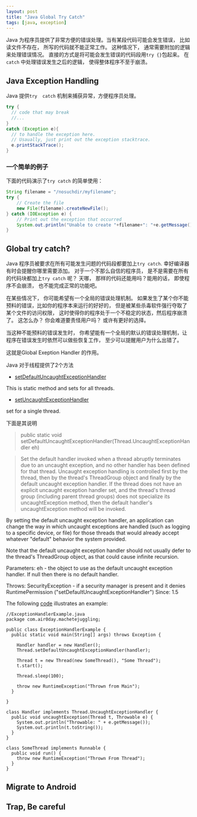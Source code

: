 ```yaml
---
layout: post
title: "Java Global Try Catch"
tags: [java, exception]
---
```


Java 为程序员提供了非常方便的错误处理。当有某段代码可能会发生错误， 比如读文件不存在， 所写的代码就不能正常工作。 这种情况下， 通常需要附加的逻辑来处理错误情况。 直接的方式是将可能会发生错误的代码段用`try {}`包起来。 在`catch` 中处理错误发生之后的逻辑， 使得整体程序不至于崩溃。 

## Java Exception Handling
Java 提供`try  catch` 机制来捕获异常，方便程序员处理。
```java
try {
  // code that may break
  //...
}
catch (Exception e){
  // to handle the exception here. 
  // Usaually, just print out the exception stacktrace. 
  e.printStackTrace();
}
```

### 一个简单的例子

下面的代码演示了`try catch` 的简单使用：

```java
String filename = "/nosuchdir/myfilename";
try {
    // Create the file
    new File(filename).createNewFile();
} catch (IOException e) {
    // Print out the exception that occurred
    System.out.println("Unable to create "+filename+": "+e.getMessage());
}
```

## Global try catch? 
Java 程序员被要求在所有可能发生问题的代码段都要加上`try catch`. 幸好编译器有时会提醒你哪里需要添加。 对于一个不那么自信的程序员， 是不是需要在所有的代码块都加上`try catch` 呢？ 天哪， 那样的代码还能用吗？能用的话， 即使程序不会崩溃， 也不能完成正常的功能吧。 

在某些情况下， 你可能希望有一个全局的错误处理机制。 如果发生了某个你不能预料的错误，比如你的程序本来运行的好好的， 但是被某些杀毒软件强行夺取了某个文件的访问权限， 这时使得你的程序处于一个不稳定的状态，然后程序崩溃了。 这怎么办？ 你会难道要责怪用户吗？ 
或许有更好的选择。 

当这种不能预料的错误发生时， 你希望能有一个全局的默认的错误处理机制，让程序在错误发生时依然可以做些恢复工作， 至少可以提醒用户为什么出错了。 

这就是Global Exeption Handler 的作用。 

Java 对于线程提供了2个方法

* [setDefaultUncaughtExceptionHandler](http://docs.oracle.com/javase/1.5.0/docs/api/java/lang/Thread.html#setDefaultUncaughtExceptionHandler\(java.lang.Thread.UncaughtExceptionHandler\))

This is static method and sets for all threads. 
 
* [setUncaughtExceptionHandler](http://docs.oracle.com/javase/1.5.0/docs/api/java/lang/Thread.html#setUncaughtExceptionHandler\(java.lang.Thread.UncaughtExceptionHandler\))

set for a single thread.

下面是其说明
>
>public static void setDefaultUncaughtExceptionHandler(Thread.UncaughtExceptionHandler eh)

>Set the default handler invoked when a thread abruptly terminates due to an uncaught exception, and no other handler has been defined for that thread.
Uncaught exception handling is controlled first by the thread, then by the thread's ThreadGroup object and finally by the default uncaught exception handler. If the thread does not have an explicit uncaught exception handler set, and the thread's thread group (including parent thread groups) does not specialize its uncaughtException method, then the default handler's uncaughtException method will be invoked.
>
By setting the default uncaught exception handler, an application can change the way in which uncaught exceptions are handled (such as logging to a specific device, or file) for those threads that would already accept whatever "default" behavior the system provided.
>
Note that the default uncaught exception handler should not usually defer to the thread's ThreadGroup object, as that could cause infinite recursion.
>
Parameters:
eh - the object to use as the default uncaught exception handler. If null then there is no default handler.
>
Throws:
SecurityException - if a security manager is present and it denies RuntimePermission ("setDefaultUncaughtExceptionHandler")
Since:
1.5
>

The following [code](http://www.nomachetejuggling.com/2006/06/13/java-5-global-exception-handling/) illustrates an example:

```
//ExceptionHandlerExample.java
package com.air0day.machetejuggling;

public class ExceptionHandlerExample {
  public static void main(String[] args) throws Exception {

    Handler handler = new Handler();
    Thread.setDefaultUncaughtExceptionHandler(handler);

    Thread t = new Thread(new SomeThread(), "Some Thread");
    t.start();

    Thread.sleep(100);

    throw new RuntimeException("Thrown from Main");
  }

}

class Handler implements Thread.UncaughtExceptionHandler {
  public void uncaughtException(Thread t, Throwable e) {
    System.out.println("Throwable: " + e.getMessage());
    System.out.println(t.toString());
  }
}

class SomeThread implements Runnable {
  public void run() {
    throw new RuntimeException("Thrown From Thread");
  }
}
```

## Migrate to Android 



## Trap, Be careful


